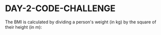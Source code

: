 # DAY-2-CODE-CHALLENGE
The BMI is calculated by dividing a person's weight (in kg) by the square of their height (in m):
